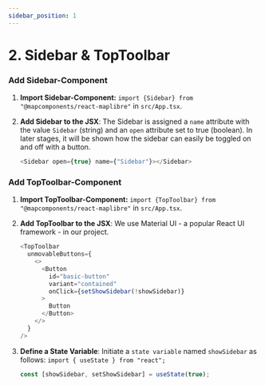```yaml
---
sidebar_position: 1
---
```


# 2. Sidebar & TopToolbar

### Add Sidebar-Component

1. **Import Sidebar-Component:** `import {Sidebar} from "@mapcomponents/react-maplibre"` in `src/App.tsx`.

2. **Add Sidebar to the JSX**:
   The Sidebar is assigned a `name` attribute with the value `Sidebar` (string) and an `open` attribute set to true (boolean). In later stages, it will be shown how the sidebar can easily be toggled on and off with a button.

   ```javascript
   <Sidebar open={true} name={"Sidebar"}></Sidebar>
   ```

### Add TopToolbar-Component

1. **Import TopToolbar-Component:** `import {TopToolbar} from "@mapcomponents/react-maplibre"` in `src/App.tsx`.

2. **Add TopToolbar to the JSX**:
   We use Material UI - a popular React UI framework - in our project.

   ```javascript
   <TopToolbar
     unmovableButtons={
       <>
         <Button
           id="basic-button"
           variant="contained"
           onClick={setShowSidebar(!showSidebar)}
         >
           Button
         </Button>
       </>
     }
   />
   ```

3. **Define a State Variable**: Initiate a `state variable` named `showSidebar` as follows:
   `import { useState } from "react";`

   ```javascript
   const [showSidebar, setShowSidebar] = useState(true);
   ```
